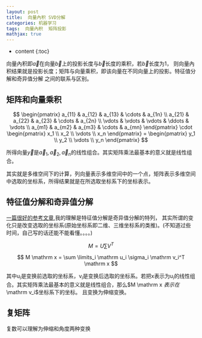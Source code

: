 ```yaml
---
layout: post
title:  向量內积 SVD分解
categories: 机器学习
tags:  向量內积  矩阵投影
mathjax: true
---
```


* content
{:toc}

向量內积即$\vec a$在向量$\vec b$上的投影长度与$\vec b$长度的乘积，若$\vec b$长度为1， 则向量內积结果就是投影长度；矩阵与向量乘积，即该向量在不同向量上的投影。特征值分解和奇异值分解
之间的联系与区别。





## 矩阵和向量乘积

$$
\begin{pmatrix} a_{11} & a_{12} & a_{13} & \cdots & a_{1n} \\ a_{21} & a_{22} & a_{23} & \cdots & a_{2n} \\ \vdots & \vdots & \vdots & \ddots & \vdots \\ a_{m1} & a_{m2} & a_{m3} & \cdots & a_{mn} \end{pmatrix} 
\cdot \begin{pmatrix} x_1 \\ x_2 \\ \vdots \\ x_n \end{pmatrix}  =   \begin{pmatrix} y_1 \\ y_2 \\ \vdots \\ y_n \end{pmatrix} 
$$

所得向量$\vec y$是$\vec a_1, \vec a_2, \vec a_n$的线性组合。其实矩阵乘法最基本的意义就是线性组合。

其实就是多维空间下的计算，列向量表示多维空间中的一个点，矩阵表示多维空间中选取的坐标系，所得结果就是在所选取坐标系下的坐标表示。

## 特征值分解和奇异值分解

[一篇很好的参考文章](http://blog.csdn.net/redline2005/article/details/24100293),我的理解是特征值分解是奇异值分解的特列，
其实所谓的变化只是改变选取的坐标系(原始坐标系即二维、三维坐标系的类推)。(不知道过些时间，自己写的话还能不能看懂。。。。)

$$
M  = U \sum V^T
$$

$$
M \mathrm x = \sum \limits_i  \mathrm u_i \sigma_i \mathrm v_i^T \mathrm x
$$

其中$\mathrm u_i$是变换前选取的坐标系，$\mathrm v_i$是变换后选取的坐标系。若把$\mathrm x$表示为$\mathrm u_i$的线性组合。其实矩阵乘法最基本的意义就是线性组合，那么$M \mathrm x $表示在$\mathrm v_i$坐标系下的坐标。
且变换为伸缩变换。

## 复矩阵

复数可以理解为伸缩和角度两种变换



